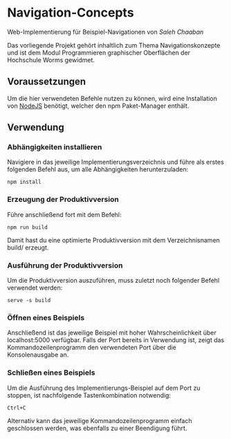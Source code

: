 # Navigation-Concepts
Web-Implementierung für Beispiel-Navigationen von *Saleh Chaaban*

Das vorliegende Projekt gehört inhaltlich zum Thema Navigationskonzepte und ist dem Modul Programmieren graphischer Oberflächen der Hochschule Worms gewidmet.

## Voraussetzungen
Um die hier verwendeten Befehle nutzen zu können, wird eine Installation von [NodeJS](https://nodejs.org/de/download/) benötigt, welcher den npm Paket-Manager enthält.

## Verwendung

### Abhängigkeiten installieren
Navigiere in das jeweilige Implementierungsverzeichnis und führe als erstes folgenden Befehl aus, um alle Abhängigkeiten herunterzuladen:

```
npm install
```

### Erzeugung der Produktivversion
Führe anschließend fort mit dem Befehl:

```
npm run build
```

Damit hast du eine optimierte Produktivversion mit dem Verzeichnisnamen build/  erzeugt.

### Ausführung der Produktivversion
Um die Produktivversion auszuführen, muss zuletzt noch folgender Befehl verwendet werden:

```
serve -s build
```

### Öffnen eines Beispiels
Anschließend ist das jeweilige Beispiel mit hoher Wahrscheinlichkeit über localhost:5000 verfügbar. Falls der Port bereits in Verwendung ist, zeigt das Kommandozeilenprogramm den verwendeten Port über die Konsolenausgabe an.

### Schließen eines Beispiels
Um die Ausführung des Implementierungs-Beispiel auf dem Port zu stoppen, ist nachfolgende Tastenkombination notwendig:

```
Ctrl+C
```

Alternativ kann das jeweilige Kommandozeilenprogramm einfach geschlossen werden, was ebenfalls zu einer Beendigung führt.

